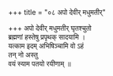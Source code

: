 +++
title = "०८ अपो देवीर् मधुमतीर्"

+++
अपो देवीर् मधुमतीर् घृतश्चुतो  
ब्रह्मणां हस्तेषु प्रपृथक् सादयामि ।  
यत्काम इदम् अभिषिञ्चामि वो ऽहं  
तन् नो अस्तु  
वयं स्याम पतयो रयीणाम् ॥